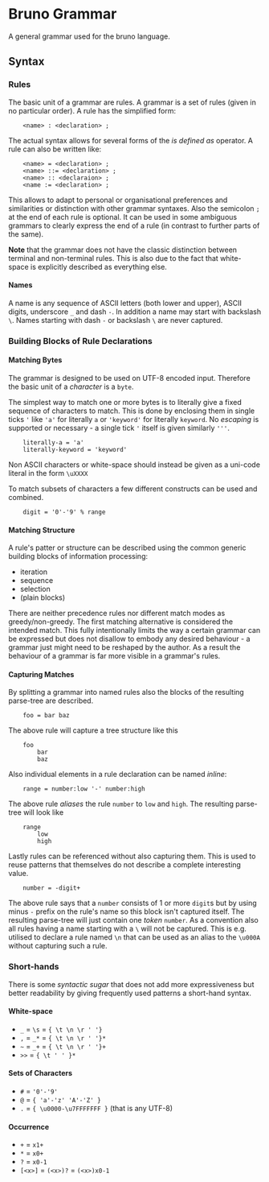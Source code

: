 
Bruno Grammar
=============
                                                      
A general grammar used for the bruno language.

## Syntax
### Rules
The basic unit of a grammar are rules. A grammar is a set of rules (given in no particular order).
A rule has the simplified form:

		<name> : <declaration> ;

The actual syntax allows for several forms of the _is defined as_ operator. A rule can also be written like:

		<name> = <declaration> ;
		<name> ::= <declaration> ;
		<name> :: <declaraion> ;
		<name := <declaration> ;

This allows to adapt to personal or organisational preferences and similarities or distinction with other grammar syntaxes. 
	Also the semicolon `;` at the end of each rule is optional. It can be used in some ambiguous grammars to clearly express the end of a rule (in contrast to further parts of the same).

**Note** that the grammar does not have the classic distinction between terminal and non-terminal rules. This is also due to the fact that white-space is explicitly described as everything else. 

#### Names
A name is any sequence of ASCII letters (both lower and upper), ASCII digits, underscore `_` and dash `-`. In addition a name may start with backslash `\`. Names starting with dash `-` or backslash `\` are never captured. 

### Building Blocks of Rule Declarations
#### Matching Bytes 
The grammar is designed to be used on UTF-8 encoded input. Therefore the basic unit of a _character_ is a `byte`.

The simplest way to match one or more bytes is to literally give a fixed sequence of characters to match.
This is done by enclosing them in single ticks `'` like `'a'` for literally `a` or `'keyword'` for literally `keyword`.
No _escaping_ is supported or necessary - a single tick `'` itself is given similarly `'''`.

		literally-a = 'a'
		literally-keyword = 'keyword'

Non ASCII characters or white-space should instead be given as a uni-code literal in the form `\uXXXX`

To match subsets of characters a few different constructs can be used and combined.

		digit = '0'-'9' % range
		

#### Matching Structure
A rule's patter or structure can be described using the common generic building blocks of information processing:

- iteration
- sequence
- selection
- (plain blocks)

There are neither precedence rules nor different match modes as greedy/non-greedy. The first matching alternative is considered the intended match. 
This fully intentionally limits the way a certain grammar can be expressed but does not disallow to embody any desired behaviour - a grammar just might need to be reshaped by the author. As a result the behaviour of a grammar is far more visible in a grammar's rules.

#### Capturing Matches
By splitting a grammar into named rules also the blocks of the resulting parse-tree are described.

		foo = bar baz

The above rule will capture a tree structure like this

		foo
			bar
			baz

Also individual elements in a rule declaration can be named _inline_:

		range = number:low '-' number:high

The above rule _aliases_ the rule `number` to `low` and `high`. The resulting parse-tree will look like

		range
			low
			high

Lastly rules can be referenced without also capturing them. This is used to reuse patterns that themselves do not describe a complete interesting value.

		number = -digit+

The above rule says that a `number` consists of 1 or more `digit`s but by using minus `-` prefix on the rule's name so this block isn't captured itself. The resulting parse-tree will just contain one _token_ `number`. As a convention also all rules having a name starting with a `\` will not be captured. This is e.g. utilised to declare a rule named `\n` that can be used as an alias to the `\u000A` without capturing such a rule. 

### Short-hands
There is some _syntactic sugar_ that does not add more expressiveness but better readability by giving frequently used patterns a short-hand syntax.

#### White-space
- `_` = `\s` = `{ \t \n \r ' '}`
- `,` = `_*` = `{ \t \n \r ' '}*`
- `~` = `_+` = `{ \t \n \r ' '}+`
- `>>` = `{ \t ' ' }*`

#### Sets of Characters
- `#` = `'0'-'9'`
- `@` = `{ 'a'-'z' 'A'-'Z' }`
- `.` = `{ \u0000-\u7FFFFFFF }` (that is any UTF-8)

#### Occurrence
- `+` = `x1+`
- `*` = `x0+`
- `?` = `x0-1`
- `[<x>]` = `(<x>)?` = `(<x>)x0-1`
		                                                      
